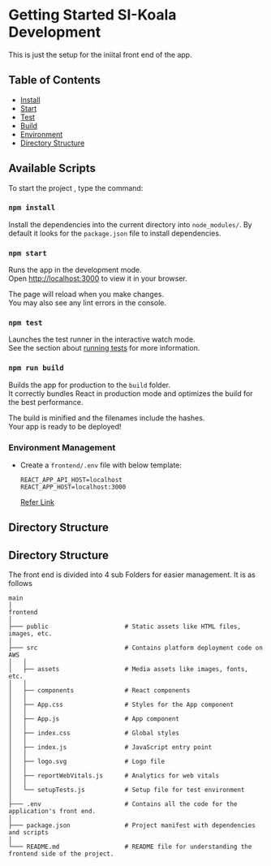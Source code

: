 # Getting Started SI-Koala Development

This is just the setup for the iniital front end of the app.

## Table of Contents
- [Install](#npm-install)
- [Start](#npm-start)
- [Test](#npm-test)
- [Build](#npm-run-build)
- [Environment](#env-management)
- [Directory Structure](#directory-structure)

## Available Scripts

To start the project , type the command:

### `npm install`
Install the dependencies into the current directory into `node_modules/`. By default it looks for the `package.json` file to install dependencies. 

### `npm start`

Runs the app in the development mode.\
Open [http://localhost:3000](http://localhost:3000) to view it in your browser.

The page will reload when you make changes.\
You may also see any lint errors in the console.

### `npm test`

Launches the test runner in the interactive watch mode.\
See the section about [running tests](https://facebook.github.io/create-react-app/docs/running-tests) for more information.

### `npm run build`

Builds the app for production to the `build` folder.\
It correctly bundles React in production mode and optimizes the build for the best performance.

The build is minified and the filenames include the hashes.\
Your app is ready to be deployed!

### Environment Management
- Create a `frontend/.env` file with below template:
    ```
    REACT_APP_API_HOST=localhost
    REACT_APP_HOST=localhost:3000
    ```
    [Refer Link](https://www.brntn.me/blog/using-environment-variables-in-a-react-app/)

## Directory Structure


## Directory Structure

The front end is divided into 4 sub Folders for easier management. It is as follows 
```
main
│
frontend
│
├─── public                     # Static assets like HTML files, images, etc.
│
├─── src                        # Contains platform deployment code on AWS
│   │ 
│   ├── assets                  # Media assets like images, fonts, etc.
│   │ 
│   ├── components              # React components
│   │ 
│   ├── App.css                 # Styles for the App component
│   │ 
│   ├── App.js                  # App component
│   │ 
│   ├── index.css               # Global styles
│   │ 
│   ├── index.js                # JavaScript entry point
│   │ 
│   ├── logo.svg                # Logo file
│   │ 
│   ├── reportWebVitals.js      # Analytics for web vitals
│   │ 
│   └── setupTests.js           # Setup file for test environment
│
├─── .env                       # Contains all the code for the application's front end.
│
├─── package.json               # Project manifest with dependencies and scripts
│
└─── README.md                  # README file for understanding the frontend side of the project.
```

